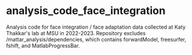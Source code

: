 # analysis_code_face_integration
Analysis code for face integration / face adaptation data collected at Katy Thakkar's lab at MSU in 2022-2023.
Repository excludes /mattar_analysis/dependencies, which contains forwardModel, freesurfer, fshift, and MatlabProgressBar.
